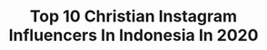 ---
title: Top 10 Christian Instagram Influencers In Indonesia In 2020
description: >-
  Find top christian Instagram influencers in Indonesia in 2020. Most popular hashtags: #dirumahaja #music #repost #katolik101.
platform: Instagram
profiles:
  - username: "tiffofili"
    fullname: >-
      Tiffany Porter
    location: "Indonesia"
    followers: 25317
    engagement: 172
    commentsToLikes: 0.056136
    avatar: "https://scontent-lhr8-1.cdninstagram.com/v/t51.2885-19/11049426_1553667278233381_161591424_a.jpg?_nc_ht=scontent-lhr8-1.cdninstagram.com&_nc_ohc=DUDdk8WdinYAX9OsHIV&oh=dbcf0aad08f14752c3c5303846edf42b&oe=5EB8DF4B"
    verified: true
    hashtags: "#sleepislife, #hometeam, #chibaby, #twinning"
  - username: "fenny_fennyyy"
    fullname: >-
      Fenny
    location: "Indonesia"
    followers: 45208
    engagement: 465
    commentsToLikes: 0.015727
    avatar: "https://scontent-ams4-1.cdninstagram.com/v/t51.2885-19/s320x320/87413011_533472093953671_5981393171211354112_n.jpg?_nc_ht=scontent-ams4-1.cdninstagram.com&_nc_ohc=MDk0kaD0js0AX9P2GkP&oh=eefbeb9cf5cdbe5d6da701412a3f583b&oe=5EB3DEAB"
    verified: false
    hashtags: "#peloporgoyangdimulut, #biargakgabut, #tiktok, #morellorewardpoint"
  - username: "gme_id"
    fullname: >-
      GOOD MORNING EVERYONE
    location: "Indonesia"
    followers: 14268
    engagement: 646
    commentsToLikes: 0.020226
    avatar: "https://scontent-ams4-1.cdninstagram.com/v/t51.2885-19/s320x320/84980084_488191105206725_1301168309487534080_n.jpg?_nc_ht=scontent-ams4-1.cdninstagram.com&_nc_ohc=TEIMbQvwVS8AX-kyVQc&oh=8d8f319abc71b20edf79908bbb54258d&oe=5EB2A56F"
    verified: false
    hashtags: "#bukanbegitucaramucorona, #creativemultiplepost, #selamatpagi, #lovepottedmezzanine"
  - username: "evoleneofficial"
    fullname: >-
      Evolene - PROVEN FITNESS SUPPS
    location: "Indonesia"
    followers: 62943
    engagement: 112
    commentsToLikes: 0.063485
    avatar: "https://scontent-lhr8-1.cdninstagram.com/v/t51.2885-19/s320x320/45308232_329321487855810_220159284858585088_n.jpg?_nc_ht=scontent-lhr8-1.cdninstagram.com&_nc_ohc=WQFk5TE_WwoAX9JKfUS&oh=03546675f4930743b25ec15737f0f548&oe=5EAF4468"
    verified: false
    hashtags: "#dirumahaja, #jagakesehatanbersamaevolene, #dirumahaja, #workoutfromhome"
  - username: "dheojonathan"
    fullname: >-
      Rian DJ
    location: "Indonesia"
    followers: 6033
    engagement: 4645
    commentsToLikes: 0.041837
    avatar: "https://scontent-ams4-1.cdninstagram.com/v/t51.2885-19/s320x320/24124841_372504693193036_6235894765460652032_n.jpg?_nc_ht=scontent-ams4-1.cdninstagram.com&_nc_ohc=AtdpDwsmndcAX9EMR5v&oh=0c1b56b883bde19b0c687c96b9ed1444&oe=5EB8B3A9"
    verified: false
    hashtags: "#sekolah, #acoustic, #pearldrum, #tanyahati"
  - username: "christianlalama"
    fullname: >-
      𝙲𝚑𝚛𝚒𝚜𝚝𝚒𝚊𝚗 𝙻𝚊𝚕𝚊𝚖𝚊
    location: "Indonesia"
    followers: 559951
    engagement: 440
    commentsToLikes: 0.023660
    avatar: "https://scontent-amt2-1.cdninstagram.com/v/t51.2885-19/s150x150/87401155_2846868178733693_9210775554905604096_n.jpg?_nc_ht=scontent-amt2-1.cdninstagram.com&_nc_ohc=JmhlPRfRpwUAX-xK_kC&oh=779e6182e03c0df9486796a2139a9938&oe=5EBB4468"
    verified: true
    hashtags: "#whatsyourstuf, #pink2020, #goodbye2019, #lawnmowing"
  - username: "melianisitisumartini"
    fullname: >-
      🐏 𝖙𝖍𝖊 𝖙𝖗𝖛𝖊 𝖈𝖛𝖙𝖊 🐏
    location: "Indonesia"
    followers: 74540
    engagement: 604
    commentsToLikes: 0.028632
    avatar: "https://scontent-lhr8-1.cdninstagram.com/v/t51.2885-19/s320x320/91169601_204422384313877_4318919478206267392_n.jpg?_nc_ht=scontent-lhr8-1.cdninstagram.com&_nc_ohc=CUymjhL6WLEAX8otDBI&oh=f9c526dba03de3f8fb25c55b912c2a55&oe=5EBB7506"
    verified: true
    hashtags: "#lookmomicanslapnow, #blackmetal, #giveaway, #cybergoth"
  - username: "michaelpanjaitan"
    fullname: >-
      Michael Panjaitan
    location: "Indonesia"
    followers: 58662
    engagement: 623
    commentsToLikes: 0.012561
    avatar: "https://scontent-lht6-1.cdninstagram.com/v/t51.2885-19/s320x320/90089929_209665460098614_2116124687317598208_n.jpg?_nc_ht=scontent-lht6-1.cdninstagram.com&_nc_ohc=m1EYapoDHQEAX8iKQsd&oh=78b0f83561aa84c2b7850001d8dac78a&oe=5EB94B61"
    verified: false
    hashtags: "#album, #repost, #kutaubapakupeduli, #beproudofyourfaith"
  - username: "katolik101"
    fullname: >-
      ✝️ Kristen Katolik 101 ☦️
    location: "Indonesia"
    followers: 12321
    engagement: 724
    commentsToLikes: 0.006702
    avatar: "https://scontent-ams4-1.cdninstagram.com/v/t51.2885-19/s320x320/55837767_403627877082258_630083960159862784_n.jpg?_nc_ht=scontent-ams4-1.cdninstagram.com&_nc_ohc=T7yLFzpGZDkAX9PhwM9&oh=a790f85c32a8c9920e4225198730ec1b&oe=5EB28903"
    verified: false
    hashtags: "#catholic, #catholicism, #stpeter, #mothermary"
  - username: "rioricardo"
    fullname: >-
      Rio Ricardo
    location: "Indonesia"
    followers: 48152
    engagement: 672
    commentsToLikes: 0.019444
    avatar: "https://scontent-lhr8-1.cdninstagram.com/v/t51.2885-19/s320x320/23667666_907050166140728_3601762121341206528_n.jpg?_nc_ht=scontent-lhr8-1.cdninstagram.com&_nc_ohc=cc630QIsTG4AX8aznsC&oh=ac6a2656148382d2ac782d22ce5a6a55&oe=5EBC66F8"
    verified: false
    hashtags: "#anginmalamtutti, #drum, #classicalmusic, #hhmmods"
---